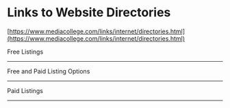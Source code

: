 # Links to Website Directories

[https://www.mediacollege.com/links/internet/directories.html](https://www.mediacollege.com/links/internet/directories.html)

Free Listings

---

Free and Paid Listing Options

---

Paid Listings

---